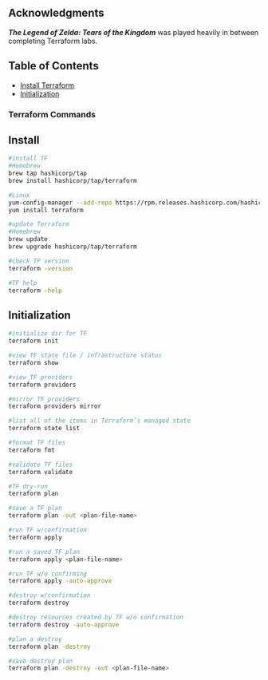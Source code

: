 ## Acknowledgments

**_The Legend of Zelda: Tears of the Kingdom_** was played heavily in between completing Terraform labs.

## Table of Contents

- [Install Terraform](#install)
- [Initialization](#initialization)

### Terraform Commands

## Install

```bash
#install TF
#Homebrew
brew tap hashicorp/tap
brew install hashicorp/tap/terraform

#Linux
yum-config-manager --add-repo https://rpm.releases.hashicorp.com/hashicorp/stable/rhel/7
yum install terraform
```
```bash
#update Terraform
#Homebrew
brew update
brew upgrade hashicorp/tap/terraform
```
```bash
#check TF version
terraform -version
```
```bash
#TF help
terraform -help
```
## Initialization

```bash
#initialize dir for TF
terraform init
```
```bash
#view TF state file / infrastructure status
terraform show
```
```bash
#view TF providers
terraform providers
```
```bash
#mirror TF providers
terraform providers mirror
```
```bash
#list all of the items in Terraform’s managed state
terraform state list
```
```bash
#format TF files
terraform fmt
```
```bash
#validate TF files
terraform validate
```
```bash
#TF dry-run
terraform plan
```
```bash
#save a TF plan
terraform plan -out <plan-file-name>
```
```bash
#run TF w/confirmation
terraform apply
```
```bash
#run a saved TF plan
terraform apply <plan-file-name>
```
```bash
#run TF w/o confirming
terraform apply -auto-approve
```
```bash
#destroy w/confirmation
terraform destroy
```
```bash
#destroy resources created by TF w/o confirmation
terraform destroy -auto-approve
```
```bash
#plan a destroy
terraform plan -destroy
```
```bash
#save destroy plan
terraform plan -destroy -out <plan-file-name>
```
